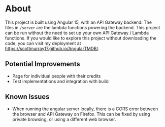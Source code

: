 # About

This project is built using Angular 15, with an API Gateway backend. The files in `/server` are the lambda functions powering the backend. This project can be run without the need to set up your own API Gateway / Lambda functions. If you would like to explore this project without downloading the code, you can visit my deployment at https://scottmurray17.github.io/AngularTMDB/.

## Potential Improvements

* Page for individual people with their credits
* Test implementations and integration with build

## Known Issues

* When running the angular server locally, there is a CORS error between the browser and API Gateway on Firefox. This can be fixed by using private browsing, or using a different web browser. 
